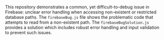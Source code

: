 This repository demonstrates a common, yet difficult-to-debug issue in Firebase: unclear error handling when accessing non-existent or restricted database paths.  The `firebaseBug.js` file shows the problematic code that attempts to read from a non-existent path. The `firebaseBugSolution.js` provides a solution which includes robust error handling and input validation to prevent such issues.